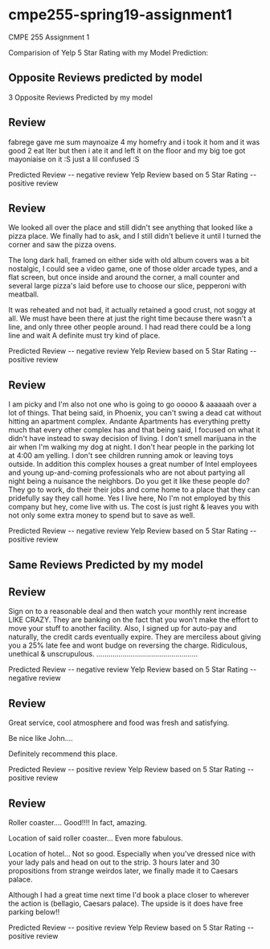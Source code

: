 # cmpe255-spring19-assignment1
CMPE 255 Assignment 1

Comparision of Yelp 5 Star Rating with my Model Prediction:

Opposite Reviews predicted by model
-------------------------------------------------
3 Opposite Reviews Predicted by my model

Review
-------------------------------------------------

fabrege  gave me sum maynoaize 4 my homefry and i took it hom and it was good 2 eat lter  but then i ate it and left it on the floor and my big toe got mayoniaise on it :S  just a lil confused :S


Predicted Review --  negative review
Yelp Review based on 5 Star Rating -- positive review



Review
-------------------------------------------------

We looked all over the place and still didn't see anything that looked like a pizza place.  We finally had to ask, and I still didn't believe it until I turned the corner and saw the pizza ovens.  

The long dark hall, framed on either side with old album covers was a bit nostalgic,  I could see a video game, one of those older arcade types, and a flat screen, but once inside and around the corner, a mall counter and several large pizza's laid before use  to choose our slice, pepperoni with meatball. 

It was reheated and not bad, it actually retained a good crust, not soggy at all.  We must have been there at just the right time because there wasn't a line, and only three other people around.  I had read there could be a long line and wait A definite must try kind of place.

Predicted Review --  negative review
Yelp Review based on 5 Star Rating -- positive review



Review
-------------------------------------------------

I am picky and I'm also not one who is going to go ooooo & aaaaaah over a lot of things.  That being said, in Phoenix, you can't swing a dead cat without hitting an apartment complex.  Andante Apartments has everything pretty much that every other complex has and that being said, I focused on what it didn't have instead to sway decision of living.   I don't smell marijuana in the air when I'm walking my dog at night.  I don't hear people in the parking lot at 4:00 am yelling.  I don't see children running amok or leaving toys outside.  In addition this complex houses a great number of Intel employees and young up-and-coming professionals who are not about partying all night being a nuisance the neighbors.  Do you get it like these people do? They go to work, do their their jobs and come home to a place that they can pridefully say they call home.   Yes I live here,  No I'm not employed by this company but hey, come live with us.   The cost is just right & leaves you with not only some extra money to spend but to save as well.

Predicted Review --  negative review
Yelp Review based on 5 Star Rating -- positive review





Same Reviews Predicted by my model
-------------------------------------------------

Review
-------------------------------------------------

Sign on to a reasonable deal and then watch your monthly rent increase LIKE CRAZY. They are banking on the fact that you won't make the effort to move your stuff to another facility. Also, I signed up for auto-pay and naturally, the credit cards eventually expire. They are merciless about giving you a 25% late fee and wont budge on reversing the charge. Ridiculous, unethical & unscrupulous.
..................................................

Predicted Review --  negative review
Yelp Review based on 5 Star Rating -- negative review


Review
-------------------------------------------------

Great service, cool atmosphere and food was fresh and satisfying.

Be nice like John.... 

Definitely recommend this place.

Predicted Review --  positive review
Yelp Review based on 5 Star Rating -- positive review


Review
-------------------------------------------------

Roller coaster.... Good!!!!    In fact, amazing.

Location of said roller coaster... Even more fabulous.

Location of hotel... Not so good.  Especially when you've dressed nice with your lady pals and head on out to the strip.  3 hours later and 30 propositions from strange weirdos later, we finally made it to Caesars palace.  

Although I had a great time next time I'd book a place closer to wherever the action is (bellagio, Caesars palace).  The upside is it does have free parking below!!

Predicted Review --  positive review
Yelp Review based on 5 Star Rating -- positive review
